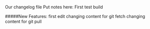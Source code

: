 Our changelog file
Put notes here: 
First test build

#####New Features:
first edit
changing content for git fetch
changing content for git pull
